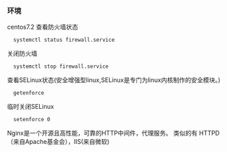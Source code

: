 ### 环境
centos7.2
查看防火墙状态
```
  systemctl status firewall.service
```

关闭防火墙
```
  systemctl stop firewall.service
```
查看SELinux状态(安全增强型linux,SELinux是专门为linux内核制作的安全模块。)
```
  getenforce
```

临时关闭SELinux
```
  setenforce 0
```
Nginx是一个开源且高性能，可靠的HTTP中间件，代理服务。
类似的有 HTTPD（来自Apache基金会），IIS(来自微软)

